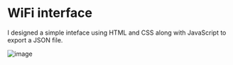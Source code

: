 # WiFi interface

I designed a simple inteface using HTML and CSS along with JavaScript to export a JSON file.


![image](https://user-images.githubusercontent.com/85786699/128621337-416fc4cf-9ae0-4190-aee3-a83e84c90626.png)

